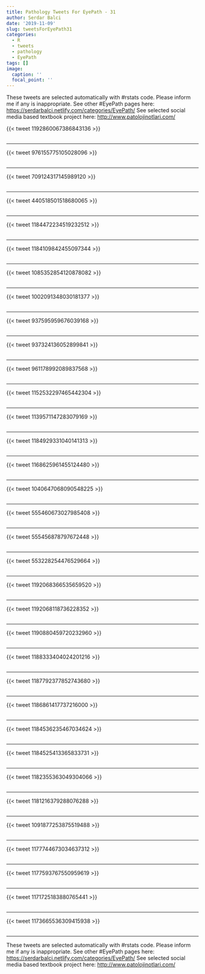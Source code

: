 ```yaml
---
title: Pathology Tweets For EyePath - 31
author: Serdar Balci
date: '2019-11-09'
slug: tweetsForEyePath31
categories:
  - R
  - tweets
  - pathology
  - EyePath
tags: []
image:
  caption: ''
  focal_point: ''
---
```



These tweets are selected automatically with #rstats code. Please inform me if any is inappropriate.
See other #EyePath pages here: https://serdarbalci.netlify.com/categories/EyePath/ 
See selected social media based textbook project here: http://www.patolojinotlari.com/

{{< tweet 1192860067386843136 >}}
<br>
<br>
<hr>
{{< tweet 976155775105028096 >}}
<br>
<br>
<hr>
{{< tweet 709124317145989120 >}}
<br>
<br>
<hr>
{{< tweet 440518501518680065 >}}
<br>
<br>
<hr>
{{< tweet 1184472234519232512 >}}
<br>
<br>
<hr>
{{< tweet 1184109842455097344 >}}
<br>
<br>
<hr>
{{< tweet 1085352854120878082 >}}
<br>
<br>
<hr>
{{< tweet 1002091348030181377 >}}
<br>
<br>
<hr>
{{< tweet 937595959676039168 >}}
<br>
<br>
<hr>
{{< tweet 937324136052899841 >}}
<br>
<br>
<hr>
{{< tweet 961178992089837568 >}}
<br>
<br>
<hr>
{{< tweet 1152532297465442304 >}}
<br>
<br>
<hr>
{{< tweet 1139571147283079169 >}}
<br>
<br>
<hr>
{{< tweet 1184929331040141313 >}}
<br>
<br>
<hr>
{{< tweet 1168625961455124480 >}}
<br>
<br>
<hr>
{{< tweet 1040647068090548225 >}}
<br>
<br>
<hr>
{{< tweet 555460673027985408 >}}
<br>
<br>
<hr>
{{< tweet 555456878797672448 >}}
<br>
<br>
<hr>
{{< tweet 553228254476529664 >}}
<br>
<br>
<hr>
{{< tweet 1192068366535659520 >}}
<br>
<br>
<hr>
{{< tweet 1192068118736228352 >}}
<br>
<br>
<hr>
{{< tweet 1190880459720232960 >}}
<br>
<br>
<hr>
{{< tweet 1188333404024201216 >}}
<br>
<br>
<hr>
{{< tweet 1187792377852743680 >}}
<br>
<br>
<hr>
{{< tweet 1186861417737216000 >}}
<br>
<br>
<hr>
{{< tweet 1184536235467034624 >}}
<br>
<br>
<hr>
{{< tweet 1184525413365833731 >}}
<br>
<br>
<hr>
{{< tweet 1182355363049304066 >}}
<br>
<br>
<hr>
{{< tweet 1181216379288076288 >}}
<br>
<br>
<hr>
{{< tweet 1091877253875519488 >}}
<br>
<br>
<hr>
{{< tweet 1177744673034637312 >}}
<br>
<br>
<hr>
{{< tweet 1177593767550959619 >}}
<br>
<br>
<hr>
{{< tweet 1171725183880765441 >}}
<br>
<br>
<hr>
{{< tweet 1173665536309415938 >}}
<br>
<br>
<hr>


These tweets are selected automatically with #rstats code. Please inform me if any is inappropriate.
See other #EyePath pages here: https://serdarbalci.netlify.com/categories/EyePath/ 
See selected social media based textbook project here: http://www.patolojinotlari.com/
